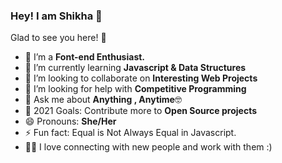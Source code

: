 ### Hey! I am Shikha 👋
Glad to see you here! 🤩



- 🔭 I’m a **Font-end Enthusiast.**
- 🌱 I’m currently learning  **Javascript & Data Structures**
- 👯 I’m looking to collaborate on **Interesting Web Projects**
- 🤔 I’m looking for help with **Competitive Programming**
- 💬 Ask me about **Anything , Anytime**🤓
- 🥅 2021 Goals: Contribute more to **Open Source projects**
- 😄 Pronouns: **She/Her**
- ⚡ Fun fact: Equal is Not Always Equal in Javascript.
- 🤝🏻 I love connecting with new people and work with them :)  

